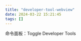 ```yaml
---
title: "developer-tool-webview"
date: 2024-03-22 15:21:45
tags: []
---
```

命令面板：Toggle Developer Tools

